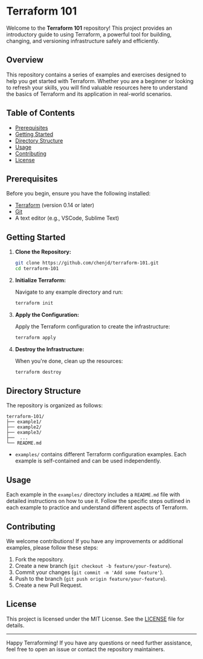# Terraform 101

Welcome to the **Terraform 101** repository! This project provides an introductory guide to using Terraform, a powerful tool for building, changing, and versioning infrastructure safely and efficiently.

## Overview

This repository contains a series of examples and exercises designed to help you get started with Terraform. Whether you are a beginner or looking to refresh your skills, you will find valuable resources here to understand the basics of Terraform and its application in real-world scenarios.

## Table of Contents

- [Prerequisites](#prerequisites)
- [Getting Started](#getting-started)
- [Directory Structure](#directory-structure)
- [Usage](#usage)
- [Contributing](#contributing)
- [License](#license)

## Prerequisites

Before you begin, ensure you have the following installed:

- [Terraform](https://www.terraform.io/downloads.html) (version 0.14 or later)
- [Git](https://git-scm.com/downloads)
- A text editor (e.g., VSCode, Sublime Text)

## Getting Started

1. **Clone the Repository:**

   ```bash
   git clone https://github.com/chenjd/terraform-101.git
   cd terraform-101
   ```

2. **Initialize Terraform:**

   Navigate to any example directory and run:

   ```bash
   terraform init
   ```

3. **Apply the Configuration:**

   Apply the Terraform configuration to create the infrastructure:

   ```bash
   terraform apply
   ```

4. **Destroy the Infrastructure:**

   When you're done, clean up the resources:

   ```bash
   terraform destroy
   ```

## Directory Structure

The repository is organized as follows:

```
terraform-101/
├── example1/
├── example2/
├── example3/
├──  ...
└── README.md
```

- `examples/` contains different Terraform configuration examples. Each example is self-contained and can be used independently.

## Usage

Each example in the `examples/` directory includes a `README.md` file with detailed instructions on how to use it. Follow the specific steps outlined in each example to practice and understand different aspects of Terraform.

## Contributing

We welcome contributions! If you have any improvements or additional examples, please follow these steps:

1. Fork the repository.
2. Create a new branch (`git checkout -b feature/your-feature`).
3. Commit your changes (`git commit -m 'Add some feature'`).
4. Push to the branch (`git push origin feature/your-feature`).
5. Create a new Pull Request.

## License

This project is licensed under the MIT License. See the [LICENSE](LICENSE) file for details.

---

Happy Terraforming! If you have any questions or need further assistance, feel free to open an issue or contact the repository maintainers.
